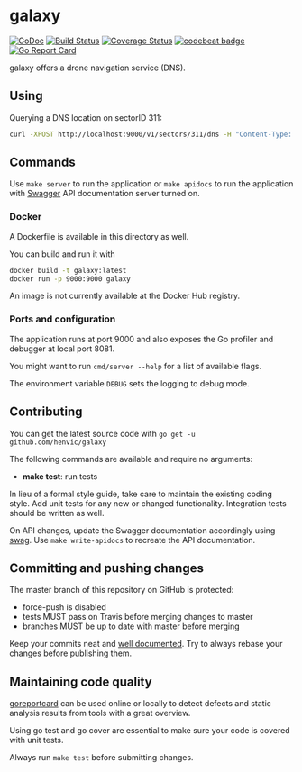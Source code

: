 # galaxy
[![GoDoc](https://godoc.org/github.com/henvic/galaxy?status.svg)](https://godoc.org/github.com/henvic/galaxy) [![Build Status](https://travis-ci.org/henvic/galaxy.svg?branch=master)](https://travis-ci.org/henvic/galaxy) [![Coverage Status](https://coveralls.io/repos/henvic/galaxy/badge.svg)](https://coveralls.io/r/henvic/galaxy) [![codebeat badge](https://codebeat.co/badges/fc6e1e79-504b-4e49-9607-9767abdcf6c2)](https://codebeat.co/projects/github-com-henvic-galaxy-master) [![Go Report Card](https://goreportcard.com/badge/github.com/henvic/galaxy)](https://goreportcard.com/report/github.com/henvic/galaxy)

galaxy offers a drone navigation service (DNS).

## Using
Querying a DNS location on sectorID 311:

```bash
curl -XPOST http://localhost:9000/v1/sectors/311/dns -H "Content-Type: application/json" -d '{"x": "33", "y": "42", "z": "13", "vel": "4.229"}'
```

## Commands
Use `make server` to run the application or `make apidocs` to run the application with [Swagger](https://swagger.io) API documentation server turned on.

### Docker
A Dockerfile is available in this directory as well.

You can build and run it with

```bash
docker build -t galaxy:latest
docker run -p 9000:9000 galaxy
```

An image is not currently available at the Docker Hub registry.

### Ports and configuration
The application runs at port 9000 and also exposes the Go profiler and debugger at local port 8081.

You might want to run `cmd/server --help` for a list of available flags.

The environment variable `DEBUG` sets the logging to debug mode.

## Contributing
You can get the latest source code with `go get -u github.com/henvic/galaxy`

The following commands are available and require no arguments:

* **make test**: run tests

In lieu of a formal style guide, take care to maintain the existing coding style. Add unit tests for any new or changed functionality. Integration tests should be written as well.

On API changes, update the Swagger documentation accordingly using [swag](https://github.com/swaggo/swag).
Use `make write-apidocs` to recreate the API documentation.

## Committing and pushing changes
The master branch of this repository on GitHub is protected:
* force-push is disabled
* tests MUST pass on Travis before merging changes to master
* branches MUST be up to date with master before merging

Keep your commits neat and [well documented](https://wiki.openstack.org/wiki/GitCommitMessages). Try to always rebase your changes before publishing them.

## Maintaining code quality
[goreportcard](https://goreportcard.com/report/github.com/henvic/galaxy) can be used online or locally to detect defects and static analysis results from tools with a great overview.

Using go test and go cover are essential to make sure your code is covered with unit tests.

Always run `make test` before submitting changes.
